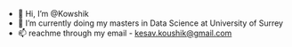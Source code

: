 - 👋 Hi, I’m @Kowshik
- 🌱 I’m currently doing my masters in Data Science at University of Surrey 
- 📫 reachme through my email - kesav.koushik@gmail.com

<!---
Kowshik46/Kowshik46 is a ✨ special ✨ repository because its `README.md` (this file) appears on your GitHub profile.
You can click the Preview link to take a look at your changes.
--->
